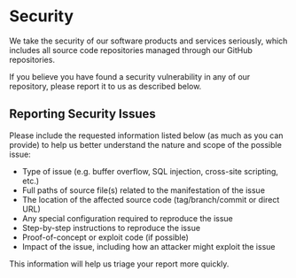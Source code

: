 # Security

We take the security of our software products and services seriously, which includes all source code repositories managed through our GitHub repositories.

If you believe you have found a security vulnerability in any of our repository, please report it to us as described below.

## Reporting Security Issues

Please include the requested information listed below (as much as you can provide) to help us better understand the nature and scope of the possible issue:

*   Type of issue (e.g. buffer overflow, SQL injection, cross-site scripting, etc.)
*   Full paths of source file(s) related to the manifestation of the issue
*   The location of the affected source code (tag/branch/commit or direct URL)
*   Any special configuration required to reproduce the issue
*   Step-by-step instructions to reproduce the issue
*   Proof-of-concept or exploit code (if possible)
*   Impact of the issue, including how an attacker might exploit the issue

This information will help us triage your report more quickly.
